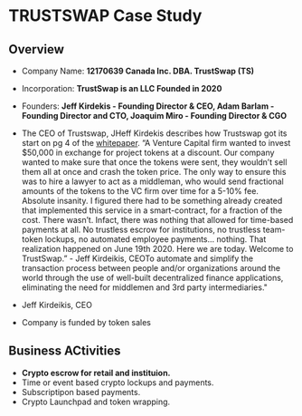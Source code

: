 # TRUSTSWAP Case Study

## Overview

* Company Name: **12170639 Canada Inc. DBA. TrustSwap (TS)**
* Incorporation: **TrustSwap is an LLC Founded in 2020**
* Founders: **Jeff Kirdekis - Founding Director & CEO, Adam Barlam - Founding Director and CTO, Joaquim Miro - Founding Director & CGO**


* The CEO of Trustswap, JHeff Kirdekis describes how Trustswap got its start on pg 4 of the [whitepaper](https://pdfhost.io/v/7kEISzHai_Trust_Swap_WP_1_1pdf.pdf).
 “A Venture Capital firm wanted to invest $50,000 in exchange for project tokens at a discount. Our company wanted to make sure that once the tokens were sent, they wouldn’t sell them all at once and crash the token price. The only way to ensure this was to hire a lawyer to act as a middleman, who would send fractional amounts of the tokens to the VC firm over time for a 5-10% fee. Absolute insanity. I figured there had to be something already created that implemented this service in a smart-contract, for a fraction of the cost. There wasn’t. Infact,     there was nothing that allowed for time-based payments at all. No trustless  escrow  for  institutions,  no  trustless  team-token  lockups,  no  automated employee payments... nothing. That realization happened on June 19th 2020. Here we are today. Welcome to TrustSwap.” - Jeff Kirdeikis, CEOTo automate and simplify the transaction process between people and/or organizations around the world through the use of well-built decentralized finance applications, eliminating the need for middlemen and 3rd party intermediaries."

- Jeff Kirdeikis, CEO


* Company is funded by token sales

## Business ACtivities

* **Crypto escrow for retail and instituion.** 
* Time or event based crypto lockups and payments.
* Subscriptipon based payments.
* Crypto Launchpad and token wrapping.



